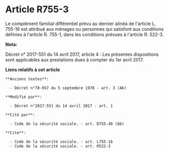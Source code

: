 # Article R755-3

Le complément familial différentiel prévu au dernier alinéa de l'article L. 755-16 est attribué aux ménages ou personnes qui
satisfont aux conditions définies à l'article R. 755-1, dans les conditions prévues à l'article R. 522-3.

**Nota:**

Décret n° 2017-551 du 14 avril 2017, article 4 : Les présentes dispositions sont applicables aux prestations dues à compter
du 1er avril 2017.

**Liens relatifs à cet article**

	**Anciens textes**:

	  - Décret n°78-957 du 5 septembre 1978 - art. 3 (Ab)

	**Modifié par**:

	  - Décret n°2017-551 du 14 avril 2017 - art. 1

	**Cité par**:

	  - Code de la sécurité sociale. - art. D755-40 (Ab)

	**Cite**:

	  - Code de la sécurité sociale. - art. L755-16
	  - Code de la sécurité sociale. - art. R522-3
